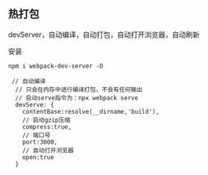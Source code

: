 ## 热打包

devServer，自动编译，自动打包，自动打开浏览器，自动刷新

安装

```
npm i webpack-dev-server -D
```

```
 // 自动编译
  // 只会在内存中进行编译打包，不会有任何输出
  // 启动serve指令为：npx webpack serve
  devServe: {
    contentBase:resolve(__dirname,'build'),
    // 启动gzip压缩
    compress:true,
    // 端口号
    port:3000,
    // 自动打开浏览器
    open:true
  }
```

